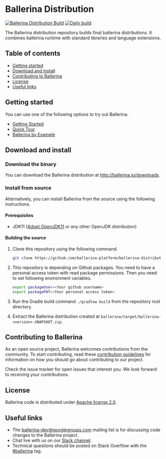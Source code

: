 # Ballerina Distribution
[![Ballerina Distribution Build](https://github.com/ballerina-platform/ballerina-distribution/workflows/Ballerina%20Distribution%20Build/badge.svg)](https://github.com/ballerina-platform/ballerina-distribution/actions?query=workflow%3A%22Ballerina+Distribution+Build%22)
[![Daily build](https://github.com/ballerina-platform/ballerina-distribution/workflows/Daily%20build/badge.svg)](https://github.com/ballerina-platform/ballerina-distribution/actions?query=workflow%3A%22Daily+build%22)

The Ballerina distribution repository builds final ballerina distributions. It combines ballerina runtime with standard libraries and language extensions.

## Table of contents

- [Getting started](#getting-started)
- [Download and install](#download-and-install)
- [Contributing to Ballerina](#contributing-to-ballerina)
- [License](#license)
- [Useful links](#useful-links)

## Getting started

You can use one of the following options to try out Ballerina.

* [Getting Started](https://ballerina.io/learn/getting-started/)
* [Quick Tour](https://ballerina.io/learn/quick-tour/)
* [Ballerina by Example](https://ballerina.io/learn/by-example/)

## Download and install

### Download the binary

You can download the Ballerina distribution at http://ballerina.io/downloads.

### Install from source

Alternatively, you can install Ballerina from the source using the following instructions.

#### Prerequisites

* JDK11 ([Adopt OpenJDK11](https://adoptopenjdk.net/) or any other OpenJDK distribution)

#### Building the source

1. Clone this repository using the following command.

    ```bash
    git clone https://github.com/ballerina-platform/ballerina-distribution
    ```
2. This repository is depending on Github packages. You need to have a personal access token with read package permissions. Then you need to set following environment variables.
    ```bash
    export packageUser=<Your github username>
    export packagePAT=<Your personal access token>
    ```
3. Run the Gradle build command ``./gradlew build`` from the repository root directory.
4. Extract the Ballerina distribution created at `ballerina/target/ballerina-<version>-SNAPSHOT.zip`.

## Contributing to Ballerina

As an open source project, Ballerina welcomes contributions from the community. To start contributing, read these [contribution guidelines](https://github.com/ballerina-platform/ballerina-lang/blob/master/CONTRIBUTING.md) for information on how you should go about contributing to our project.

Check the issue tracker for open issues that interest you. We look forward to receiving your contributions.

## License

Ballerina code is distributed under [Apache license 2.0](https://github.com/ballerina-platform/ballerina-lang/blob/master/LICENSE).

## Useful links

* The ballerina-dev@googlegroups.com mailing list is for discussing code changes to the Ballerina project.
* Chat live with us on our [Slack channel](https://ballerina-platform.slack.com/).
* Technical questions should be posted on Stack Overflow with the [#ballerina](https://stackoverflow.com/questions/tagged/ballerina) tag.

